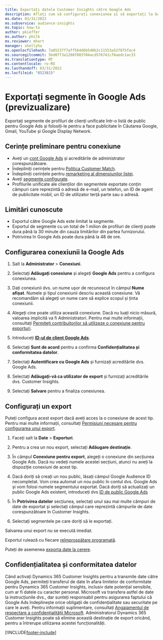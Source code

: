 ```yaml
---
title: Exportați datele Customer Insights către Google Ads
description: Aflați cum să configurați conexiunea și să exportați la Google Ads.
ms.date: 03/31/2022
ms.subservice: audience-insights
ms.topic: how-to
author: pkieffer
ms.author: philk
ms.reviewer: mhart
manager: shellyha
ms.openlocfilehash: 7a85237f7aff564d6b540b2c11553a52f875fac4
ms.sourcegitcommit: 5bd07f3a1288f003704acd576741cf6aedc1ac33
ms.translationtype: MT
ms.contentlocale: ro-RO
ms.lasthandoff: 03/31/2022
ms.locfileid: "8523815"
---
```

# <a name="export-segments-to-google-ads-preview"></a>Exportați segmente în Google Ads (previzualizare)

Exportați segmente de profiluri de clienți unificate într-o listă de public pentru Google Ads și folosiți-le pentru a face publicitate în Căutarea Google, Gmail, YouTube și Google Display Network. 


## <a name="prerequisites-for-connection"></a>Cerințe preliminare pentru conexiune

-   Aveți un [cont Google Ads](https://ads.google.com/) și acreditările de administrator corespunzătoare.
-   Îndepliniți cerințele pentru [Politica Customer Match](https://support.google.com/adspolicy/answer/6299717).
-   Îndepliniți cerințele pentru [remarketing al dimensiunilor listei](https://support.google.com/google-ads/answer/7558048).
-   Aveți [segmente configurate](segments.md).
-   Profilurile unificate ale clienților din segmentele exportate conțin câmpuri care reprezintă o adresă de e-mail, un telefon, un ID de agent de publicitate mobil, un ID de utilizator terță parte sau o adresă.

## <a name="known-limitations"></a>Limitări cunoscute

- Exportul către Google Ads este limitat la segmente.
- Exportul de segmente cu un total de 1 milion de profiluri de clienți poate dura până la 30 minute din cauza limitărilor din partea furnizorului. 
- Potrivirea în Google Ads poate dura până la 48 de ore.

## <a name="set-up-connection-to-google-ads"></a>Configurarea conexiunii la Google Ads

1. Salt la **Administrator** > **Conexiuni**.

1. Selectați **Adăugați conexiune** și alegeți **Google Ads** pentru a configura conexiunea.

1. Dați conexiunii dvs. un nume ușor de recunoscut în câmpul **Nume afișat**. Numele și tipul conexiunii descriu această conexiune. Vă recomandăm să alegeți un nume care să explice scopul și ținta conexiunii.

1. Alegeți cine poate utiliza această conexiune. Dacă nu luați nicio măsură, valoarea implicită va fi Administratori. Pentru mai multe informații, consultați [Permiteți contribuitorilor să utilizeze o conexiune pentru exporturi](connections.md#allow-contributors-to-use-a-connection-for-exports).

1. Introduceți **[ID-ul de client Google Ads](https://support.google.com/google-ads/answer/1704344)**.

1. Selectați **Sunt de acord** pentru a confirma **Confidențialitatea și conformitatea datelor**.

1. Selectați **Autentificare cu Google Ads** și furnizați acreditările dvs. Google Ads.

1. Selectați **Adăugați-vă ca utilizator de export** și furnizați acreditările dvs. Customer Insights.

1. Selectați **Salvare** pentru a finaliza conexiunea. 

## <a name="configure-an-export"></a>Configurați un export

Puteți configura acest export dacă aveți acces la o conexiune de acest tip. Pentru mai multe informații, consultați [Permisiuni necesare pentru configurarea unui export](export-destinations.md#set-up-a-new-export).

1. Faceți salt la **Date** > **Exporturi**.

1. Pentru a crea un nou export, selectați **Adăugare destinație**.

1. În câmpul **Conexiune pentru export**, alegeți o conexiune din secțiunea Google Ads. Dacă nu vedeți numele acestei secțiuni, atunci nu aveți la dispoziție conexiuni de acest tip.

1. Dacă doriți să creați un nou public, lăsați câmpul Google Audience ID necompletat. Vom crea automat un nou public în contul dvs. Google Ads și vom folosi numele segmentului exportat. Dacă doriți să actualizați un public Google Ads existent, introduceți dvs [ID de public Google Ads](https://support.google.com/google-ads/answer/7558048?hl=en#:~:text=Audience%20lists%20is%20a%20section,Display%20Network%20through%20remarketing%20campaigns.)

1. În **Potrivirea datelor** secțiunea, selectați unul sau mai multe câmpuri de date de exportat și selectați câmpul care reprezintă câmpurile de date corespunzătoare în Customer Insights.

1. Selectați segmentele pe care doriți să le exportați. 

Salvarea unui export nu se execută imediat.

Exportul rulează cu fiecare [reîmprospătare programată](system.md#schedule-tab). 

Puteți de asemenea [exporta date la cerere](export-destinations.md#run-exports-on-demand). 

## <a name="data-privacy-and-compliance"></a>Confidențialitatea și conformitatea datelor

Când activați Dynamics 365 Customer Insights pentru a transmite date către Google Ads, permiteți transferul de date în afara limitelor de conformitate pentru Dynamics 365 Customer Insights, inclusiv date potențial sensibile, cum ar fi datele cu caracter personal. Microsoft va transfera astfel de date la instrucțiunile dvs., dar sunteți responsabil pentru asigurarea faptului că Google Ads îndeplinește orice obligații de confidențialitate sau securitate pe care le aveți. Pentru informații suplimentare, consultați [Angajamentul de respectare a confidențialității Microsoft](https://go.microsoft.com/fwlink/?linkid=396732).
Administratorul Dynamics 365 Customer Insights poate să elimine această destinație de export oricând, pentru a întrerupe utilizarea acestei funcționalități.


[!INCLUDE[footer-include](../includes/footer-banner.md)]
